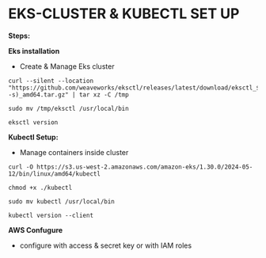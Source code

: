 # EKS-CLUSTER & KUBECTL SET UP


**Steps:**

**Eks installation**
* Create & Manage Eks cluster

```
curl --silent --location "https://github.com/weaveworks/eksctl/releases/latest/download/eksctl_$(uname -s)_amd64.tar.gz" | tar xz -C /tmp
```

```
sudo mv /tmp/eksctl /usr/local/bin
```

```
eksctl version
```
**Kubectl Setup:**
* Manage containers inside cluster

```
curl -O https://s3.us-west-2.amazonaws.com/amazon-eks/1.30.0/2024-05-12/bin/linux/amd64/kubectl
```

```
chmod +x ./kubectl
```

```
sudo mv kubectl /usr/local/bin
```

```
kubectl version --client
```

**AWS Confugure**
* configure with access & secret key or with IAM roles
